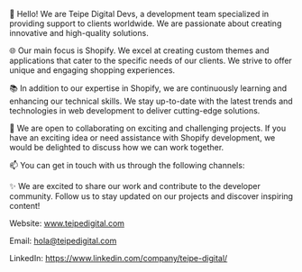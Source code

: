 👋 Hello! We are Teipe Digital Devs, a development team specialized in providing support to clients worldwide. We are passionate about creating innovative and high-quality solutions.

🌐 Our main focus is Shopify. We excel at creating custom themes and applications that cater to the specific needs of our clients. We strive to offer unique and engaging shopping experiences.

📚 In addition to our expertise in Shopify, we are continuously learning and enhancing our technical skills. We stay up-to-date with the latest trends and technologies in web development to deliver cutting-edge solutions.

🤝 We are open to collaborating on exciting and challenging projects. If you have an exciting idea or need assistance with Shopify development, we would be delighted to discuss how we can work together.

📫 You can get in touch with us through the following channels:

✨ We are excited to share our work and contribute to the developer community. Follow us to stay updated on our projects and discover inspiring content!

Website: www.teipedigital.com

Email: hola@teipedigital.com

LinkedIn: https://www.linkedin.com/company/teipe-digital/
